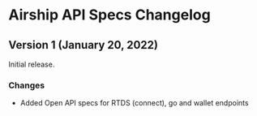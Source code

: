 # Airship API Specs Changelog

## Version 1 (January 20, 2022)

Initial release.

### Changes
- Added Open API specs for RTDS (connect), go and wallet endpoints

